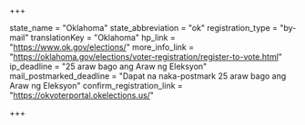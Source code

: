 +++

state_name = "Oklahoma"
state_abbreviation = "ok"
registration_type = "by-mail"
translationKey = "Oklahoma"
hp_link = "https://www.ok.gov/elections/"
more_info_link = "https://oklahoma.gov/elections/voter-registration/register-to-vote.html"
ip_deadline = "25 araw bago ang Araw ng Eleksyon"
mail_postmarked_deadline = "Dapat na naka-postmark  25 araw bago ang Araw ng Eleksyon"
confirm_registration_link = "https://okvoterportal.okelections.us/"

+++